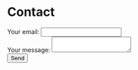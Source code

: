 # Contact

<!-- modify this form HTML as you wish and place wherever you want your form -->
<form
  action="https://formcarry.com/s/3eS1vYy52Z3"
  method="POST"
  enctype="multipart/form-data"
>
  <label>
    Your email:
    <!-- name each of your inputs as you wish -->
    <input type="email" name="email">
  </label>
  <br />
  <label>
    Your message:
    <textarea name="message"></textarea>
  </label>
  <br />
  <!-- your other form fields go here -->
  <button type="submit">Send</button>
</form>
